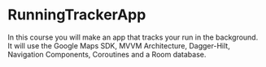# RunningTrackerApp
In this course you will make an app that tracks your run in the background. It will use the Google Maps SDK, MVVM Architecture, Dagger-Hilt, Navigation Components, Coroutines and a Room database.
